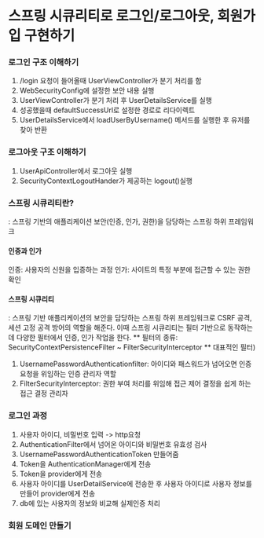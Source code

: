 # 스프링 시큐리티로 로그인/로그아웃, 회원가입 구현하기
### 로그인 구조 이해하기
1. /login 요청이 들어올때 UserViewController가 분기 처리를 함
2. WebSecurityConfig에 설정한 보안 내용 실행
3. UserViewController가 분기 처리 후 UserDetailsService를 실행
4. 성공했을때 defaultSuccessUrl로 설정한 경로로 리다이렉트
5. UserDetailsService에서 loadUserByUsername() 메서드를 실행한 후 유저를 찾아 반환

### 로그아웃 구조 이해하기
1. UserApiController에서 로그아웃 실행
2. SecurityContextLogoutHander가 제공하는 logout()실행

### 스프링 시큐리티란?
: 스프링 기반의 애플리케이션 보안(인증, 인가, 권한)을 담당하는 스프링 하위 프레임워크

#### 인증과 인가
인증: 사용자의 신원을 입증하는 과정
인가: 사이트의 특정 부분에 접근할 수 있는 권한 확인

#### 스프링 시큐리티
: 스프링 기반 애플리케이션의 보안을 담당하는 스프링 하위 프레임워크로 CSRF 공격, 세션 고정 공격 방어의 역할을 해준다.
이때 스프링 시큐리티는 필터 기반으로 동작하는데 다양한 필터에서 인증, 인가 작업을 한다.
** 필터의 종류: SecurityContextPersistenceFilter ~ FilterSecurityInterceptor **
대표적인 필터)
1. UsernamePasswordAuthenticationfilter: 아이디와 패스워드가 넘어오면 인증 요청을 위임하는 인증 관리자 역할
2. FilterSecurityInterceptor: 권한 부여 처리를 위임해 접근 제어 결정을 쉽게 하는 접근 결정 관리자

### 로그인 과정
1. 사용자 아이디, 비밀번호 입력 -> http요청
2. AuthenticationFilter에서 넘어온 아이디와 비밀번호 유효성 검사
3. UsernamePasswordAuthenticationToken 만들어줌
4. Token을 AuthenticationManager에게 전송
5. Token을 provider에게 전송
6. 사용자 아이디를 UserDetailService에 전송한 후 사용자 아이디로 사용자 정보를 만들어 provider에게 전송
7. db에 있는 사용자의 정보와 비교해 실제인증 처리

### 회원 도메인 만들기
